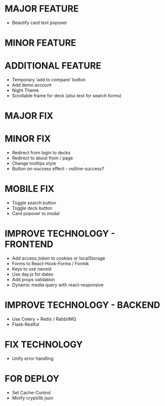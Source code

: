 # MAJOR FEATURE
* Beautify card text popover

# MINOR FEATURE

# ADDITIONAL FEATURE
* Temporary 'add to compare' button
* Add demo account
* Night Theme
* Scrollable frame for deck (also test for search forms) 

# MAJOR FIX

# MINOR FIX
* Redirect from login to decks
* Redirect to about from / page
* Change tooltips style
* Button on-success effect - outline-success?

# MOBILE FIX
* Toggle search button
* Toggle deck button
* Card popover to modal

# IMPROVE TECHNOLOGY - FRONTEND
* Add access_token to cookies or localStorage
* Forms to React-Hook-Forms / Formik
* Keys to use nanoid
* Use day.js for dates
* Add props validation
* Dynamic media query with react-responsive

# IMPROVE TECHNOLOGY - BACKEND
* Use Celery + Redis / RabbitMQ
* Flask-Restful

# FIX TECHNOLOGY
* Unify error handling

# FOR DEPLOY
* Set Cache-Control
* Minify crypt/lib json
